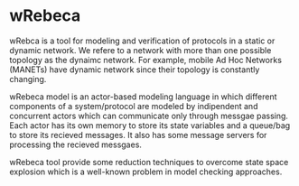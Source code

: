 # wRebeca

wRebca is a tool for modeling and verification of protocols in a static or dynamic network. We refere to a network with more than one possible topology as the dynaimc network. For example, mobile Ad Hoc Networks (MANETs) have dynamic network since their topology is constantly changing. 

wRebeca model is an actor-based modeling language in which different components of a system/protocol are modeled by  indipendent and concurrent actors which can communicate only through messgae passing. Each actor has its own memory to store its state variables and a queue/bag to store its recieved messages. It also has some message servers for processing the recieved messgaes. 


wRebeca tool provide some reduction techniques to overcome state space explosion which is a well-known problem in model checking approaches. 
